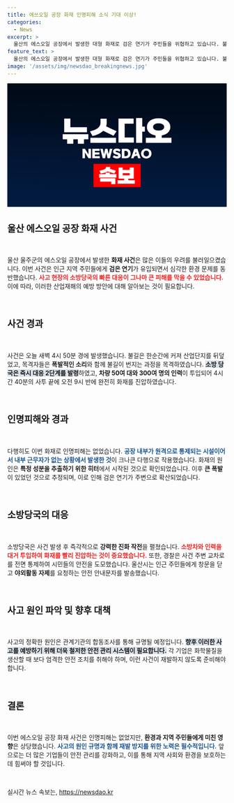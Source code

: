 ```yaml
---
title: 에쓰오일 공장 화재 인명피해 소식 기대 이상!
categories:
  - News
excerpt: >
  울산의 에스오일 공장에서 발생한 대형 화재로 검은 연기가 주민들을 위협하고 있습니다. 불길은 4시간 40분 만에 진화되었으나, 화재 원인 및 피해 조사가 급히 진행 중입니다. 클릭하고 자세한 소식을 확인하세요!
feature_text: >
  울산의 에스오일 공장에서 발생한 대형 화재로 검은 연기가 주민들을 위협하고 있습니다. 불길은 4시간 40분 만에 진화되었으나, 화재 원인 및 피해 조사가 급히 진행 중입니다. 클릭하고 자세한 소식을 확인하세요!
image: '/assets/img/newsdao_breakingnews.jpg'
---
```


<p><img src="/assets/img/newsdao_breakingnews.jpg" alt="koreaapp 속보" /></p>

<h2 data-ke-size="size26">울산 에스오일 공장 화재 사건</h2>

<p data-ke-size="size16">&nbsp;</p>

<p>울산 울주군의 에스오일 공장에서 발생한 <strong>화재 사건</strong>은 많은 이들의 우려를 불러일으켰습니다. 이번 사건은 인근 지역 주민들에게 <strong>검은 연기</strong>가 유입되면서 심각한 환경 문제를 동반했습니다. <b><span style="color: #ee2323;">사고 현장의 소방당국의 빠른 대응이 그나마 큰 피해를 막을 수 있었습니다.</span></b> 이에 따라, 이러한 산업재해의 예방 방안에 대해 알아보는 것이 필요합니다.</p>

<p data-ke-size="size16">&nbsp;</p>

<h2 data-ke-size="size26">사건 경과</h2>

<p data-ke-size="size16">&nbsp;</p>

<p>사건은 오늘 새벽 4시 50분 경에 발생했습니다. 불길은 한순간에 커져 산업단지를 뒤덮었고, 목격자들은 <strong>폭발적인 소리</strong>와 함께 불길이 번지는 과정을 목격하였습니다. <b><span style="background-color: #21538527;">소방 당국은 즉시 대응 2단계를 발령</span></b>하였고, <strong>차량 50여 대와 300여 명의 인력</strong>이 투입되어 4시간 40분의 사투 끝에 오전 9시 반에 완전히 화재를 진압하였습니다.</p>

<p data-ke-size="size16">&nbsp;</p>

<h2 data-ke-size="size26">인명피해와 경과</h2>

<p data-ke-size="size16">&nbsp;</p>

<p>다행히도 이번 화재로 인명피해는 없었습니다. <b><span style="color: #1a5490;">공장 내부가 원격으로 통제되는 시설이어서 내부 근무자가 없는 상황에서 발생한 것</span></b>이 크나큰 다행으로 작용했습니다. 화재의 원인은 <strong>특정 성분을 추출하기 위한 히터</strong>에서 시작된 것으로 확인되었습니다. 이후 <strong>큰 폭발</strong>이 있었던 것으로 추정되며, 이로 인해 검은 연기가 주변으로 확산되었습니다.</p>

<p data-ke-size="size16">&nbsp;</p>

<h2 data-ke-size="size26">소방당국의 대응</h2>

<p data-ke-size="size16">&nbsp;</p>

<p>소방당국은 사건 발생 후 즉각적으로 <strong>강력한 진화 작전</strong>을 펼쳤습니다. <b><span style="color: #ee2323;">소방차와 인력을 대거 투입하여 화재를 빨리 진압하는 것이 중요했습니다.</span></b> 또한, 경찰은 사건 주변 교차로를 전면 통제하여 시민들의 안전을 도모했습니다. 울산시는 인근 주민들에게 창문을 닫고 <strong>야외활동 자제</strong>를 요청하는 안전 안내문자를 발송했습니다.</p>

<p data-ke-size="size16">&nbsp;</p>

<h2 data-ke-size="size26">사고 원인 파악 및 향후 대책</h2>

<p data-ke-size="size16">&nbsp;</p>

<p>사고의 정확한 원인은 관계기관의 합동조사를 통해 규명될 예정입니다. <b><span style="background-color: #21538527;">향후 이러한 사고를 예방하기 위해 더욱 철저한 안전 관리 시스템이 필요합니다.</span></b> 각 기업은 화학물질을 생산할 때 보다 엄격한 안전 조치를 취해야 하며, 이런 사건이 재발하지 않도록 준비해야 합니다.</p>

<p data-ke-size="size16">&nbsp;</p>

<h2 data-ke-size="size26">결론</h2>

<p data-ke-size="size16">&nbsp;</p>

<p>이번 에스오일 공장 화재 사건은 인명피해는 없었지만, <strong>환경과 지역 주민들에게 미친 영향</strong>은 상당했습니다. <b><span style="color: #1a5490;">사고의 원인 규명과 함께 재발 방지를 위한 노력은 필수적입니다.</span></b> 앞으로는 더 많은 기업들이 안전 관리를 강화하고, 이를 통해 지역 사회와 환경을 보호하는데 힘써야 할 것입니다.</p>

<p data-ke-size="size16">&nbsp;</p>
실시간 뉴스 속보는, <a href="https://newsdao.kr" rel="dofollow">https://newsdao.kr</a>


